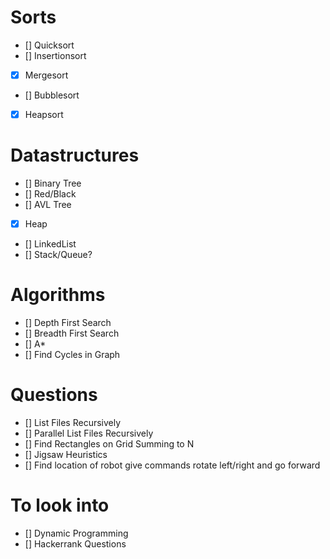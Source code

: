 # Sorts
- [] Quicksort
- [] Insertionsort
- [x] Mergesort
- [] Bubblesort
- [x] Heapsort

# Datastructures
- [] Binary Tree
- [] Red/Black
- [] AVL Tree
- [x] Heap
- [] LinkedList
- [] Stack/Queue?

# Algorithms
- [] Depth First Search
- [] Breadth First Search
- [] A*
- [] Find Cycles in Graph

# Questions
- [] List Files Recursively
- [] Parallel List Files Recursively 
- [] Find Rectangles on Grid Summing to N
- [] Jigsaw Heuristics
- [] Find location of robot give commands rotate left/right and go forward

# To look into
 - [] Dynamic Programming
 - [] Hackerrank Questions
